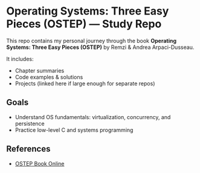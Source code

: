 # Operating Systems: Three Easy Pieces (OSTEP) — Study Repo

This repo contains my personal journey through the book **Operating Systems: Three Easy Pieces (OSTEP)** by Remzi & Andrea Arpaci-Dusseau.

It includes:

- Chapter summaries
- Code examples & solutions
- Projects (linked here if large enough for separate repos)

## Goals

- Understand OS fundamentals: virtualization, concurrency, and persistence
- Practice low-level C and systems programming

## References

- [OSTEP Book Online](http://pages.cs.wisc.edu/~remzi/OSTEP/)
